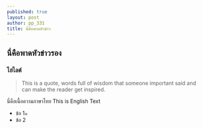 ```yaml
---
published: true
layout: post
author: pp_331
title: นี่คือพาดหัวข่าว
---
```

## นี่คือพาดหัวข่าวรอง

### ไฮไลต์

> This is a quote, words full of wisdom that someone important said and can make the reader get inspired.

นี่คือเนื้อความภาษาไทย This is English Text

- ข้อ 1๑
- ข้อ 2
